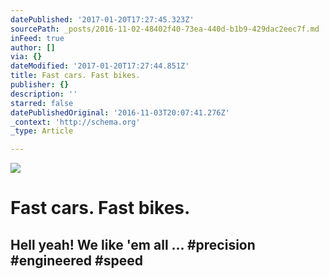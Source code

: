 ```yaml
---
datePublished: '2017-01-20T17:27:45.323Z'
sourcePath: _posts/2016-11-02-48402f40-73ea-440d-b1b9-429dac2eec7f.md
inFeed: true
author: []
via: {}
dateModified: '2017-01-20T17:27:44.851Z'
title: Fast cars. Fast bikes.
publisher: {}
description: ''
starred: false
datePublishedOriginal: '2016-11-03T20:07:41.276Z'
_context: 'http://schema.org'
_type: Article

---
```

![](https://the-grid-user-content.s3-us-west-2.amazonaws.com/8a2ff4ce-dbef-4c96-a8a3-c9e9310da229.jpg)

# Fast cars. Fast bikes.

## Hell yeah! We like 'em all ... \#precision \#engineered \#speed